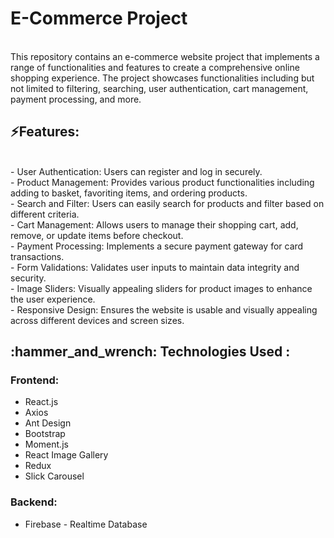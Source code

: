 <h1>E-Commerce Project</h1>
<br/>
This repository contains an e-commerce website project that implements a range of functionalities and features to create a comprehensive online shopping experience. The project showcases functionalities including but not limited to filtering, searching, user authentication, cart management, payment processing, and more.

<h2>⚡Features:</h2>
<br/>
- User Authentication: Users can register and log in securely. <br/>
- Product Management: Provides various product functionalities including adding to basket, favoriting items, and ordering products.<br/>
- Search and Filter: Users can easily search for products and filter based on different criteria.<br/>
- Cart Management: Allows users to manage their shopping cart, add, remove, or update items before checkout.<br/>
- Payment Processing: Implements a secure payment gateway for card transactions.<br/>
- Form Validations: Validates user inputs to maintain data integrity and security.<br/>
- Image Sliders: Visually appealing sliders for product images to enhance the user experience.<br/>
- Responsive Design: Ensures the website is usable and visually appealing across different devices and screen sizes.<br/>

<h2> :hammer_and_wrench: Technologies Used : </h2>
<h3>Frontend:</h3> 

- React.js <br/>
- Axios <br/>
- Ant Design <br/>
- Bootstrap <br/>
- Moment.js <br/>
- React Image Gallery<br/>
- Redux<br/>
- Slick Carousel<br/>

<h3>Backend:</h3> 

- Firebase - Realtime Database </br>

